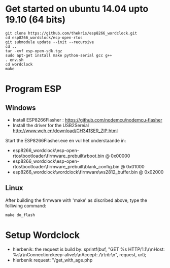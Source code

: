 # Get started on ubuntu 14.04 upto 19.10 (64 bits)
```
git clone https://github.com/thekr1s/esp8266_wordclock.git
cd esp8266_wordclock/esp-open-rtos
git submodule update --init --recursive
cd ..
tar -xvf esp-open-sdk.tgz 
sudo apt-get install make python-serial gcc g++
. env.sh
cd wordclock
make
```

# Program ESP
## Windows
- Install ESP8266Flasher : https://github.com/nodemcu/nodemcu-flasher
- Install the driver for the USB2Sereial http://www.wch.cn/download/CH341SER_ZIP.html

Start the ESP8266Flasher.exe en vul het onderstaande in:

- esp8266_wordclock\esp-open-rtos\bootloader\firmware_prebuilt\rboot.bin            @ 0x00000
- esp8266_wordclock\esp-open-rtos\bootloader\firmware_prebuilt\blank_config.bin     @ 0x01000
- esp8266_wordclock\wordclock\firmware\ws2812_buffer.bin                            @ 0x02000

## Linux
After building the firmware with 'make' as discribed above, type the folliwing command:
```
make do_flash
```

# Setup Wordclock
- hierbenik: the request is build by: sprintf(buf, "GET %s HTTP/1.1\r\nHost: %s\r\nConnection:keep-alive\r\nAccept: */*\r\n\r\n", request, url);
- hierbenik request: "/get_with_age.php
